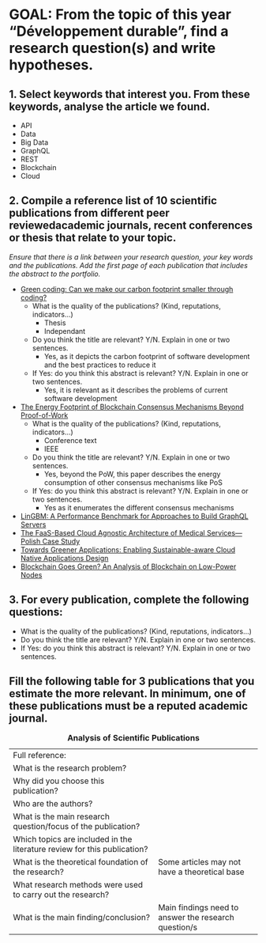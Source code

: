 # GOAL: From the topic of this year “Développement durable”, find a research question(s) and write hypotheses.
## 1. Select keywords that interest you. From these keywords, analyse the article we found.
- API
- Data
- Big Data
- GraphQL
- REST
- Blockchain
- Cloud
## 2. Compile a reference list of 10 scientific publications from different peer reviewedacademic journals, recent conferences or thesis that relate to your topic. 
*Ensure that there is a link between your research question, your key words and the publications. Add the first page of each publication that includes the abstract to the portfolio.*
- [Green coding: Can we make our carbon footprint smaller through coding?](https://www.diva-portal.org/smash/record.jsf?pid=diva2%3A1675178&dswid=7064)
    - What is the quality of the publications? (Kind, reputations, indicators...) 
        - Thesis
        - Independant
    - Do you think the title are relevant? Y/N. Explain in one or two sentences. 
        - Yes, as it depicts the carbon footprint of software development and the best practices to reduce it
    - If Yes: do you think this abstract is relevant? Y/N. Explain in one or two sentences.
        - Yes, it is relevant as it describes the problems of current software development
- [The Energy Footprint of Blockchain Consensus Mechanisms Beyond Proof-of-Work](https://ieeexplore.ieee.org/abstract/document/9741872)
    - What is the quality of the publications? (Kind, reputations, indicators...) 
        - Conference text
        - IEEE
    - Do you think the title are relevant? Y/N. Explain in one or two sentences. 
        - Yes, beyond the PoW, this paper describes the energy consumption of other consensus mechanisms like PoS
    - If Yes: do you think this abstract is relevant? Y/N. Explain in one or two sentences.
        - Yes as it enumerates the different consensus mechanisms
- [LinGBM: A Performance Benchmark for Approaches to Build GraphQL Servers](http://olafhartig.de/files/ChengHartig_LinGBM_WISE2022_AcceptedManuscript.pdf)
- [The FaaS-Based Cloud Agnostic Architecture of Medical Services—Polish Case Study](https://www.mdpi.com/2076-3417/12/15/7954)
- [Towards Greener Applications: Enabling Sustainable-aware Cloud Native Applications Design](https://link.springer.com/chapter/10.1007/978-3-031-07472-1_6)
- [Blockchain Goes Green? An Analysis of Blockchain on Low-Power Nodes](https://arxiv.org/abs/1905.06520)
## 3. For every publication, complete the following questions:
- What is the quality of the publications? (Kind, reputations, indicators...) 
- Do you think the title are relevant? Y/N. Explain in one or two sentences. 
- If Yes: do you think this abstract is relevant? Y/N. Explain in one or two sentences.
## Fill the following table for 3 publications that you estimate the more relevant. In minimum, one of these publications must be a reputed academic journal.
<table>
    <caption><b>Analysis of Scientific Publications</b></caption>
    <tbody>
        <tr>
            <td>Full reference:</td>
            <td></td>
        </tr>
        <tr>
            <td>What is the research problem?</td>
            <td></td>
        </tr>
        <tr>
            <td>Why did you choose this publication?</td>
            <td></td>
        </tr>
        <tr>
            <td>Who are the authors?</td>
            <td></td>
        </tr>
        <tr>
            <td>What is the main research question/focus of the publication?</td>
            <td></td>
        </tr>
        <tr>
            <td>Which topics are included in the literature review for this publication?</td>
            <td></td>
        </tr>
        <tr>
            <td>What is the theoretical foundation of the
research?</td>
            <td>Some articles may not have a theoretical
base</td>
        </tr>
        <tr>
            <td>What research methods were used to carry
out the research?</td>
            <td></td>
        </tr>
        <tr>
            <td>What is the main finding/conclusion?</td>
            <td>Main findings need to answer the research
question/s</td>
        </tr>
    </tbody>
</table>
